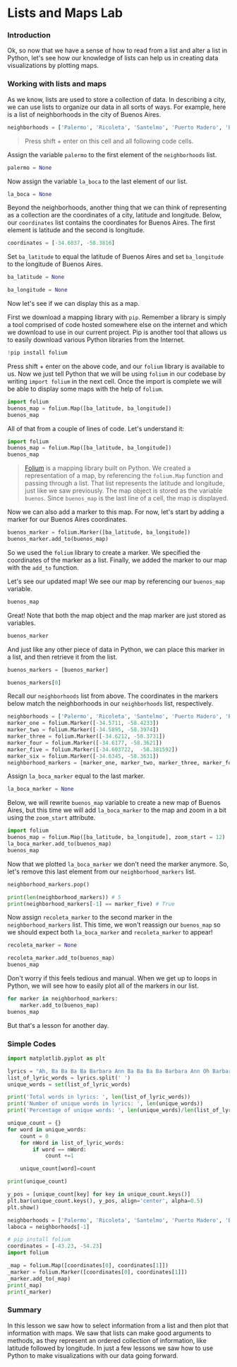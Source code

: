 
# Lists and Maps Lab

### Introduction

Ok, so now that we have a sense of how to read from a list and alter a list in Python, let's see how our knowledge of lists can help us in creating data visualizations by plotting maps.

### Working with lists and maps

As we know, lists are used to store a collection of data.  In describing a city, we can use lists to organize our data in all sorts of ways.  For example, here is a list of neighborhoods in the city of Buenos Aires.


```python
neighborhoods = ['Palermo', 'Ricoleta', 'Santelmo', 'Puerto Madero', 'Belgrano', 'La Boca']
```

> Press shift + enter on this cell and all following code cells.

Assign the variable `palermo` to the first element of the `neighborhoods` list.


```python
palermo = None
```

Now assign the variable `la_boca` to the last element of our list.


```python
la_boca = None
```

Beyond the neighborhoods, another thing that we can think of representing as a collection are the coordinates of a city, latitude and longitude.  Below, our `coordinates` list contains the coordinates for Buenos Aires.  The first element is latitude and the second is longitude.


```python
coordinates = [-34.6037, -58.3816]
```

Set `ba_latitude` to equal the latitude of Buenos Aires and set `ba_longitude` to the longitude of Buenos Aires.


```python
ba_latitude = None
```


```python
ba_longitude = None
```

Now let's see if we can display this as a map.

First we download a mapping library with `pip`. Remember a library is simply a tool comprised of code hosted somewhere else on the internet and which we download to use in our current project. Pip is another tool that allows us to easily download various Python libraries from the Internet.  


```python
!pip install folium
```

Press shift + enter on the above code, and our `folium` library is available to us.  Now we just tell Python that we will be using `folium` in our codebase by writing `import folium` in the next cell. Once the import is complete we will be able to display some maps with the help of `folium`.


```python
import folium
buenos_map = folium.Map([ba_latitude, ba_longitude])
buenos_map
```

All of that from a couple of lines of code.  Let's understand it:

```python
import folium
buenos_map = folium.Map([ba_latitude, ba_longitude])
buenos_map
```

> [Folium](https://github.com/python-visualization/folium) is a mapping library built on Python.  We created a representation of a map, by referencing the `folium.Map` function and passing through a list.  That list represents the latitude and longitude, just like we saw previously.  The map object is stored as the variable `buenos`.  Since `buenos_map` is the last line of a cell, the map is displayed.

Now we can also add a marker to this map.  For now, let's start by adding a marker for our Buenos Aires coordinates.


```python
buenos_marker = folium.Marker([ba_latitude, ba_longitude])
buenos_marker.add_to(buenos_map)
```

So we used the `folium` library to create a marker.  We specified the coordinates of the marker as a list. Finally, we added the marker to our map with the `add_to` function.

Let's see our updated map!  We see our map by referencing our `buenos_map` variable.


```python
buenos_map
```

Great! Note that both the map object and the map marker are just stored as variables.


```python
buenos_marker
```

And just like any other piece of
data in Python, we can place this marker in a list, and then retrieve it from the list.


```python
buenos_markers = [buenos_marker]
```


```python
buenos_markers[0]
```

Recall our `neighborhoods` list from above.  The coordinates in the markers below match the neighborhoods in our `neighborhoods` list, respectively.


```python
neighborhoods = ['Palermo', 'Ricoleta', 'Santelmo', 'Puerto Madero', 'Belgrano', 'La Boca']
marker_one = folium.Marker([-34.5711, -58.4233])
marker_two = folium.Marker([-34.5895, -58.3974])
marker_three = folium.Marker([-34.6212, -58.3731])
marker_four = folium.Marker([-34.6177, -58.3621])
marker_five = folium.Marker([-34.603722,  -58.381592])
marker_six = folium.Marker([-34.6345, -58.3631])
neighborhood_markers = [marker_one, marker_two, marker_three, marker_four, marker_five, marker_six]
```

Assign `la_boca_marker` equal to the last marker.


```python
la_boca_marker = None
```

Below, we will rewrite `buenos_map` variable to create a new map of Buenos Aires, but this time we will add `la_boca_marker` to the map and zoom in a bit using the `zoom_start` attribute.


```python
import folium
buenos_map = folium.Map([ba_latitude, ba_longitude], zoom_start = 12)
la_boca_marker.add_to(buenos_map)
buenos_map
```

Now that we plotted `la_boca_marker` we don't need the marker anymore.  So, let's remove this last element from our `neighborhood_markers` list.


```python
neighborhood_markers.pop()
```


```python
print(len(neighborhood_markers)) # 5
print(neighborhood_markers[-1] == marker_five) # True
```

Now assign `recoleta_marker` to the second marker in the `neighborhood_markers` list.  This time, we won't reassign our `buenos_map` so we should expect both `la_boca_marker` and `recoleta_marker` to appear!


```python
recoleta_marker = None
```


```python
recoleta_marker.add_to(buenos_map)
buenos_map
```

Don't worry if this feels tedious and manual. When we get up to loops in Python, we will see how to easily plot all of the markers in our list.


```python
for marker in neighborhood_markers:
    marker.add_to(buenos_map)
buenos_map
```

But that's a lesson for another day.


### Simple Codes 

```python
import matplotlib.pyplot as plt

lyrics = "Ah, Ba Ba Ba Ba Barbara Ann Ba Ba Ba Ba Barbara Ann Oh Barbara Ann Take My Hand Barbara Ann You Got Me Rockin' And A-Rollin' Rockin' And A-Reelin' Barbara Ann Ba Ba Ba Barbara Ann Ba Ba Ba Ba Barbara Ann Ba Ba Ba Ba Barbara Ann"
list_of_lyric_words = lyrics.split(' ')
unique_words = set(list_of_lyric_words)

print('Total words in lyrics: ', len(list_of_lyric_words))
print('Number of unique words in lyrics: ', len(unique_words))
print('Percentage of unique words: ', len(unique_words)/len(list_of_lyric_words)*100)

unique_count = {}
for word in unique_words:
	count = 0
	for nWord in list_of_lyric_words:
		if word == nWord:
			count +=1

	unique_count[word]=count 

print(unique_count)

y_pos = [unique_count[key] for key in unique_count.keys()]
plt.bar(unique_count.keys(), y_pos, align='center', alpha=0.5)
plt.show()
```

```python 
neighborhoods = ['Palermo', 'Ricoleta', 'Santelmo', 'Puerto Madero', 'Belgrano', 'La Boca']
laboca = neighborhoods[-1]

# pip install folium
coordinates = [-43.23, -54.23]
import folium 

_map = folium.Map([coordinates[0], coordinates[1]])
_marker = folium.Marker([coordinates[0], coordinates[1]])
_marker.add_to(_map)
print(_map)
print(_marker)
```

### Summary

In this lesson we saw how to select information from a list and then plot that information with maps.  We saw that lists can make good arguments to methods, as they represent an ordered collection of information, like latitude followed by longitude.  In just a few lessons we saw how to use Python to make visualizations with our data going forward.
